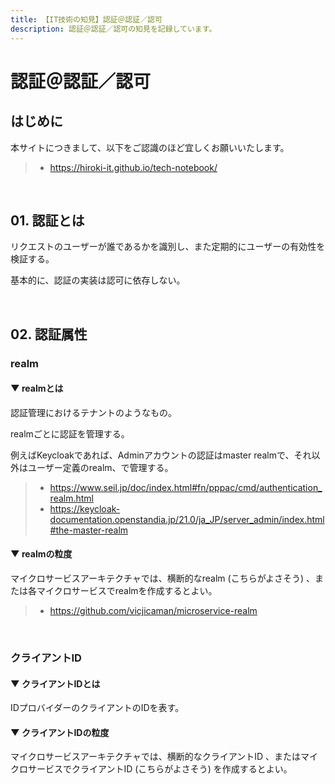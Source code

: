 ```yaml
---
title: 【IT技術の知見】認証＠認証／認可
description: 認証＠認証／認可の知見を記録しています。
---
```


# 認証＠認証／認可

## はじめに

本サイトにつきまして、以下をご認識のほど宜しくお願いいたします。

> - https://hiroki-it.github.io/tech-notebook/

<br>

## 01. 認証とは

リクエストのユーザーが誰であるかを識別し、また定期的にユーザーの有効性を検証する。

基本的に、認証の実装は認可に依存しない。

<br>

## 02. 認証属性

### realm

#### ▼ realmとは

認証管理におけるテナントのようなもの。

realmごとに認証を管理する。

例えばKeycloakであれば、Adminアカウントの認証はmaster realmで、それ以外はユーザー定義のrealm、で管理する。

> - https://www.seil.jp/doc/index.html#fn/pppac/cmd/authentication_realm.html
> - https://keycloak-documentation.openstandia.jp/21.0/ja_JP/server_admin/index.html#the-master-realm

#### ▼ realmの粒度

マイクロサービスアーキテクチャでは、横断的なrealm (こちらがよさそう) 、または各マイクロサービスでrealmを作成するとよい。

> - https://github.com/vicjicaman/microservice-realm

<br>

### クライアントID

#### ▼ クライアントIDとは

IDプロバイダーのクライアントのIDを表す。

#### ▼ クライアントIDの粒度

マイクロサービスアーキテクチャでは、横断的なクライアントID 、またはマイクロサービスでクライアントID (こちらがよさそう) を作成するとよい。

<br>

<br>
